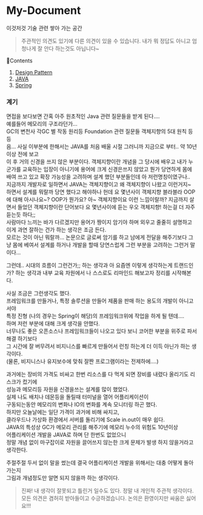 # My-Document

이것저것 기술 관련 쌓아 가는 공간

> 주관적인 의견도 있기에 다른 의견이 있을 수 있습니다. 내가 뭐 정답도 아니고 엄청나게 잘 안다 하는것도 아닙니다~

📖Contents
1. [Design Pattern](./design-pattern)
2. [JAVA](./JAVA)
3. [Spring](./Spring)


### 계기
면접을 보다보면 간혹 아주 원초적인 Java 관련 질문들을 받게 된다....   
예를들어 메모리의 구조라던가...   
GC의 변천사 각GC 별 작동 원리등 Foundation 관련 질문들 객체지향의 5대 원칙 등등   
음... 사실 이부분에 한해서는 JAVA를 처음 배울 시절 그러니까 지금으로 부터.. 약 10년 이상 전에 보고   
이 후 거의 신경을 쓰지 않은 부분이다. 객체지향이란 개념을 그 당시에 배우고 내가 누군가를 교육하는 입장이 아니기에 용어에 크게 신경은쓰지 않았고 뭔가 당연하게 몸에 배여 쓰고 있고 확장 가능성을 고려하며 설계 했던 부분들인데 아 저런명칭이였구나..   
지금까지 개발자로 일하면서 JAVA는 객체지향이고 왜 객체지향이 나왔고 이런거지~ 하면서 설계를 뭐랄까 당연 했다고 해야하나 헌데 요 몇년사이 객체지향 블라블라 OOP에 대해 아시나요~? OOP가 뭔가요?
아~ 객체지향이요 이런 느낌이랄까? 지금까지 살면서 들었던 객체지향이란 단어보다 요 몇년사이에 듣는 우오 객체지향! 하는걸 더 자주 듣는듯 하다;;   
사람마다 느끼는 바가 다르겠지만 용어가 짱이지 암기야 하며 외우고 줄줄히 설명하고 이게 과연 잘하는 건가 하는 생각은 조금 든다.   
모르는 것이 아닌 뭐랄까... 논문으로 글로써 암기를 하고 남에게 전달을 해주기보다 그냥 몸에 베여서 설계를 하거나 개발을 할때 당연스럽게 그런 부분을 고려하는 그런거 말이다...   

그런데.. 시대의 흐름이 그런건가;; 하는 생각과 아 요즘엔 이렇게 생각하는게 트랜드인가? 하는 생각과 내부 교육 차원에서 나 스스로도 리마인드 해보고자 정리를 시작해본다.   

사실 조금은 그런생각도 했다.   
프레임워크를 만들거나, 특정 솔루션을 만들어 제품을 판매 하는 용도의 개발이 아니고서야   
특정 진형 (나의 경우는 Spring이 해당)의 프레임워크위에 작업을 하게 될 텐데....   
하며 저런 부분에 대해 크게 생각을 안했다.   
너무나도 좋은 오픈소스나 프레임워크들이 나오고 있다 보니 코어한 부분을 위주로 파서 해결 하기보다   
그 시간에 잘 버무려서 비지니스를 빠르게 만들어서 런칭 하는게 더 이득 아닌가 하는 생각이다.   
(물론, 비지니스나 유지보수에 맞춰 잘짠 프로그램이라는 전제하에....)

과거에는 장비의 가격도 비싸고 한번 리소스를 다 먹게 되면 장비를 내렸다 올리기도 리스크가 컸기에   
성능과 메모리등 자원을 신경을쓰는 설계를 많이 했었다.   
실제 나도 배치나 데몬등을 돌릴때 터미널을 열어 어플리케이션이   
구동되는동안 메모리의 변화나 IO의 변화를 계속 모니터링 하곤 했다.   
하지만 오늘날에는 일단 가격이 과거에 비해 싸지고,    
클라우드나 가상화 환경에서 서버를 돌리기에 Scale in.out이 매우 쉽다.   
JAVA의 특성상 GC가 메모리 관리를 해주기에 메모리 누수의 위험도 10년이상   
어플리케이션 개발을 JAVA로 하며 단 한번도 없었으니   
정말 개념 없이 마구잡이로 자원을 끌어쓰지 않는한 크게 문제가 발생 하지 않을거라고 생각한다.   

주절주절 두서 없이 말을 썼는데 결국 어플리케이션 개발을 위해서는 대충 어떻게 돌아가는지   
그림과 개념정도만 알면 되지 않을까 하는 생각이다.   

> 진짜! 내 생각이 잘못되고 틀린거 일수도 있다. 정말 내 개인적 주관적 생각이다.   
> 모든 의견은 겸허히 받아들이고 수긍하겠습니다. 논의은 환영이지만 싸움은 싫어요!!!
